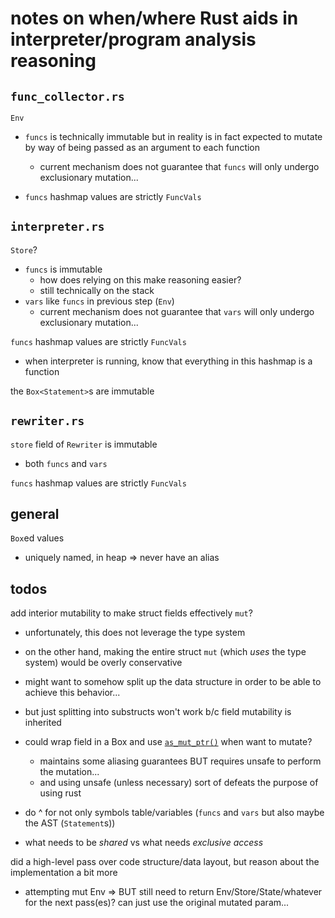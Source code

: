 # notes on when/where Rust aids in interpreter/program analysis reasoning

## `func_collector.rs`

`Env`
- `funcs` is technically immutable but in reality is in fact expected to mutate
  by way of being passed as an argument to each function
    - current mechanism does not guarantee that `funcs` will only undergo
      exclusionary mutation...

- `funcs` hashmap values are strictly `FuncVals`

## `interpreter.rs`

`Store`?
- `funcs` is immutable
    - how does relying on this make reasoning easier?
    - still technically on the stack
- `vars` like `funcs` in previous step (`Env`)
    - current mechanism does not guarantee that `vars` will only undergo
      exclusionary mutation...

`funcs` hashmap values are strictly `FuncVals`
- when interpreter is running, know that everything in this hashmap is a
      function

the `Box<Statement>`s are immutable


## `rewriter.rs`

`store` field of `Rewriter` is immutable
- both `funcs` and `vars`

`funcs` hashmap values are strictly `FuncVals`


## general

`Box`ed values
- uniquely named, in heap => never have an alias


## todos

add interior mutability to make struct fields effectively `mut`?
- unfortunately, this does not leverage the type system
- on the other hand, making the entire struct `mut` (which _uses_ the type
  system) would be overly conservative

- might want to somehow split up the data structure in order to be able to
  achieve this behavior...
- but just splitting into substructs won't work b/c field mutability is
  inherited
- could wrap field in a Box and use
  [`as_mut_ptr()`](https://doc.rust-lang.org/std/boxed/struct.Box.html#method.as_mut_ptr)
  when want to mutate?
    - maintains some aliasing guarantees BUT requires unsafe to perform the
      mutation...
    - and using unsafe (unless necessary) sort of defeats the purpose of using
      rust

- do ^ for not only symbols table/variables (`funcs` and `vars` but also maybe
  the AST (`Statement`s))

- what needs to be _shared_ vs what needs _exclusive access_

did a high-level pass over code structure/data layout, but reason about the 
implementation a bit more

- attempting mut Env => BUT still need to return Env/Store/State/whatever for
  the next pass(es)? can just use the original mutated param...

